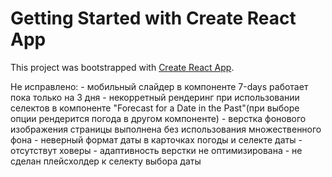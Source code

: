 # Getting Started with Create React App

This project was bootstrapped with [Create React App](https://github.com/facebook/create-react-app).

Не исправлено: 
    - мобильный слайдер в компоненте 7-days работает пока только на 3 дня
    - некорретный рендеринг при использовании селектов в компоненте "Forecast for a Date in the Past"(при выборе опции рендерится погода в другом компоненте)
    - верстка фонового изображения страницы выполнена без использования множественного фона
    - неверный формат даты в карточках погоды и селекте даты
    - отсутствут ховеры 
    - адаптивность верстки не оптимизирована
    - не сделан плейсхолдер к селекту выбора даты